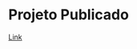 # Projeto Publicado

<a href="https://peaceful-chaja-d710f3.netlify.app/" target="_blank"> Link</a>
